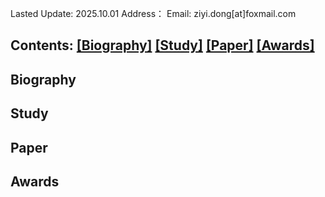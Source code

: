 Lasted Update: 2025.10.01
Address：
Email: ziyi.dong[at]foxmail.com



## Contents: [[Biography]](#Biography) [[Study]](#Study) [[Paper]](#Paper) [[Awards]](#Awards)

<span id="Biography"></span>
## Biography

<span id="Study"></span>
## Study

<span id="Paper"></span>
## Paper

<span id="Awards"></span>
## Awards
